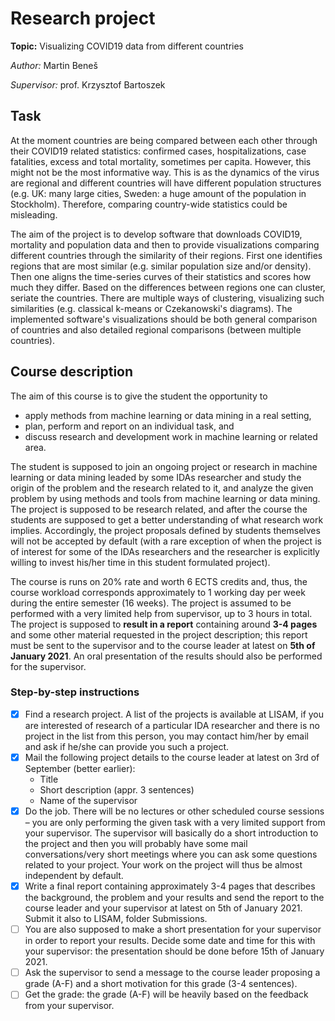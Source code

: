 # Research project

**Topic:** Visualizing COVID19 data from different countries

*Author:* Martin Beneš

*Supervisor:* prof. Krzysztof Bartoszek

## Task

At the moment countries are being compared between each other through their COVID19 related statistics: confirmed cases, hospitalizations, case fatalities, excess and total mortality, sometimes per capita. However, this might not be the most informative way. This is as the dynamics of the virus are regional and different countries will have different population structures (e.g. UK: many large cities, Sweden: a huge amount of the population in Stockholm). Therefore, comparing country-wide statistics could be misleading.

The aim of the project is to develop software that downloads COVID19, mortality and population data and then to provide visualizations comparing different countries through the similarity of their regions. First one identifies regions that are most similar (e.g. similar population size and/or density). Then one aligns the time-series curves of their statistics and scores how much they differ. Based on the differences between regions one can cluster, seriate the countries. There are multiple ways of clustering, visualizing such similarities (e.g. classical k-means or Czekanowski's diagrams). The implemented software's visualizations should be both general comparison of countries and also detailed regional comparisons (between multiple countries).

## Course description

The aim of this course is to give the student the opportunity to

* apply methods from machine learning or data mining in a real setting,
* plan, perform and report on an individual task, and
* discuss research and development work in machine learning or related area.

The student is supposed to join an ongoing project or research in machine learning or data mining leaded by some IDAs researcher and study the origin of the problem and the research related to it, and analyze the given problem by using methods and tools from machine learning or data mining. The project is supposed to be research related, and after the course the students are supposed to get a better understanding of what research work implies. Accordingly, the project proposals defined by students themselves will not be accepted by default (with a rare exception of when the project is of interest for some of the IDAs researchers and the researcher is explicitly willing to invest his/her time in this student formulated project).

The course is runs on 20% rate and worth 6 ECTS credits and, thus, the course workload corresponds approximately to 1 working day per week during the entire semester (16 weeks). The project is assumed to be performed with a very limited help from supervisor, up to 3 hours in total. The project is supposed to **result in a report** containing around **3-4 pages** and some other material requested in the project description; this report must be sent to the supervisor and to the course leader at latest on **5th of January 2021**. An oral presentation of the results should also be performed for the supervisor.

### Step-by-step instructions

- [x] Find a research project. A list of the projects is available at LISAM, if you are interested of research of a particular IDA researcher and there is no project in the list from this person, you may contact him/her by email and ask if he/she can provide you such a project.
- [x] Mail the following project details to the course leader at latest on 3rd of September (better earlier):
    * Title
    * Short description (appr. 3 sentences)
    * Name of the supervisor
- [x] Do the job. There will be no lectures or other scheduled course sessions – you are only performing the given task with a very limited support from your supervisor. The supervisor will basically do a short introduction to the project and then you will probably have some mail conversations/very short meetings where you can ask some questions related to your project. Your work on the project will thus be almost independent by default.
- [x] Write a final report containing approximately 3-4 pages that describes the background, the problem and your results and send the report to the course leader and your supervisor at latest on 5th of January 2021. Submit it also to LISAM, folder Submissions.
- [ ] You are also supposed to make a short presentation for your supervisor in order to report your results. Decide some date and time for this with your supervisor: the presentation should be done before  15th of January 2021.
- [ ] Ask the supervisor to send a message to the course leader proposing a grade (A-F) and a short motivation for this grade (3-4 sentences).
- [ ] Get the grade: the grade (A-F) will be heavily based on the feedback from your supervisor.
